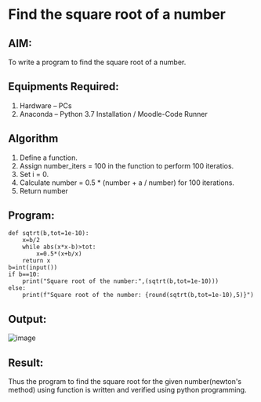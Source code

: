 # Find the square root of a number

## AIM:
To write a program to find the square root of a number.

## Equipments Required:
1. Hardware – PCs
2. Anaconda – Python 3.7 Installation / Moodle-Code Runner

## Algorithm
1. Define a function.
2. Assign number_iters = 100 in the function to perform 100 iteratios.
3. Set i = 0.
4. Calculate  number = 0.5 * (number + a / number) for 100 iterations.
5. Return number

## Program:
~~~
def sqtrt(b,tot=1e-10):
    x=b/2
    while abs(x*x-b)>tot:
        x=0.5*(x+b/x)
    return x
b=int(input())
if b==10:
    print("Square root of the number:",(sqtrt(b,tot=1e-10)))
else:
    print(f"Square root of the number: {round(sqtrt(b,tot=1e-10),5)}")
~~~

## Output:
![image](https://github.com/RakshithaK11/Square-root-of-a-number/assets/139336455/0d189111-f379-4506-b355-f5aded9f8e4b)

## Result:
Thus the program to find the square root for the given number(newton's method) using function is written and verified using python programming.
